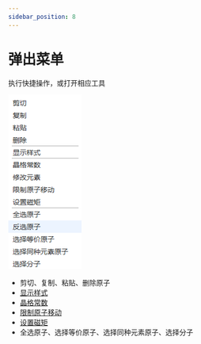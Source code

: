 ```yaml
---
sidebar_position: 8
---
```


# 弹出菜单

执行快捷操作，或打开相应工具

![qstudio_popup_menu](./nested/qstudio_popup_menu.png)

- 剪切、复制、粘贴、删除原子
- [显示样式](./工具/qstudio_manual_view_display.md)
- [晶格常数](./工具/qstudio_manual_settings_latticeconstant.md)
- [限制原子移动](./工具/qstudio_manual_settings_fixatom.md)
- [设置磁矩](./工具/qstudio_manual_settings_magmom.md)
- 全选原子、选择等价原子、选择同种元素原子、选择分子